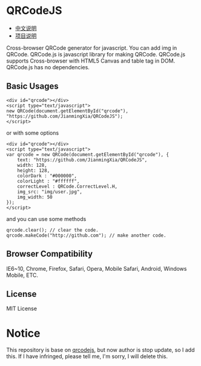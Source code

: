 # QRCodeJS
- [中文说明](/README_zh.md)
- [项目说明](http://blog.ryoma.top/2017/05/12/%E4%B8%BA%E4%BA%8C%E7%BB%B4%E7%A0%81%E6%B7%BB%E5%8A%A0%E5%9B%BE%E7%89%87/)

Cross-browser QRCode generator for javascript. You can add img in QRCode.
QRCode.js is javascript library for making QRCode. QRCode.js supports Cross-browser with HTML5 Canvas and table tag in DOM.
QRCode.js has no dependencies.

## Basic Usages
```
<div id="qrcode"></div>
<script type="text/javascript">
new QRCode(document.getElementById("qrcode"), "https://github.com/JianmingXia/QRCodeJS");
</script>
```

or with some options

```
<div id="qrcode"></div>
<script type="text/javascript">
var qrcode = new QRCode(document.getElementById("qrcode"), {
	text: "https://github.com/JianmingXia/QRCodeJS",
	width: 128,
	height: 128,
	colorDark : "#000000",
	colorLight : "#ffffff",
	correctLevel : QRCode.CorrectLevel.H,
	img_src: "img/user.jpg",
	img_width: 50
});
</script>
```

and you can use some methods

```
qrcode.clear(); // clear the code.
qrcode.makeCode("http://github.com"); // make another code.
```

## Browser Compatibility
IE6~10, Chrome, Firefox, Safari, Opera, Mobile Safari, Android, Windows Mobile, ETC.

## License
MIT License


# Notice
This repository is base on [qrcodejs](https://github.com/davidshimjs/qrcodejs), but now author is stop update, so I add this. If I have infringed, please tell me, I'm sorry, I will delete this.
